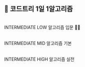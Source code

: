 ## 🌱 코드트리 1일 1알고리즘

<br/>
INTERMEDIATE LOW 알고리즘 입문 🏃‍♂️<br><br>

INTERMEDIATE MID 알고리즘 기본<br><br>

INTERMEDIATE HIGH 알고리즘 실전<br><br>

